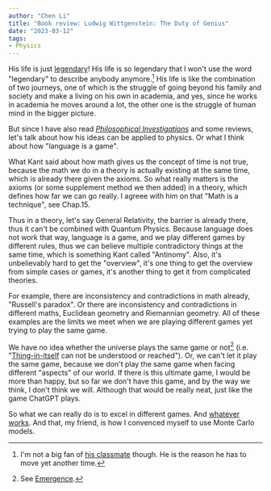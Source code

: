 ```yaml
---
author: "Chen Li"
title: "Book review: Ludwig Wittgenstein: The Duty of Genius"
date: "2023-03-12"
tags: 
- Physics
---
```


His life is just [legendary](https://twitter.com/i/status/1512981441306669057)! His life is so legendary that I won't use the word "legendary" to describe anybody anymore.[^1] His life is like the combination of two journeys, one of which is the struggle of going beyond his family and society and make a living on his own in academia, and yes, since he works in academia he moves around a lot, the other one is the struggle of human mind in the bigger picture.

But since I have also read [_Philosophical Investigations_](https://en.wikipedia.org/wiki/Philosophical_Investigations) and some reviews, let's talk about how his ideas can be applied to physics. Or what I think about how "language is a game".

What Kant said about how math gives us the concept of time is not true, because the math we do in a theory is actually existing at the same time, which is already there given the axioms. So what really matters is the axioms (or some supplement method we then added) in a theory, which defines how far we can go really. I agreee with him on that "Math is a technique", see Chap.15.

Thus in a theory, let's say General Relativity, the barrier is already there, thus it can't be combined with Quantum Physics. Because language does not work that way, language is a game, and we play different games by different rules, thus we can believe multiple contradictory things at the same time, which is something Kant called "Antinomy". Also, it's unbelievably hard to get the "overview", it's one thing to get the overview from simple cases or games, it's another thing to get it from complicated theories. 

For example, there are inconsistency and contradictions in math already, "Russell's paradox". Or there are inconsistency and contradictions in different maths, Euclidean geometry and Riemannian geometry. All of these examples are the limits we meet when we are playing different games yet trying to play the same game.

We have no idea whether the universe plays the same game or not[^2] (i.e. "[Thing-in-itself](https://en.wikipedia.org/wiki/Thing-in-itself) can not be understood or reached"). Or, we can't let it play the same game, because we don't play the same game when facing different "aspects" of our world. If there is this ultimate game, I would be more than happy, but so far we don't have this game, and by the way we think, I don't think we will. Although that would be really neat, just like the game ChatGPT plays.

So what we can really do is to excel in different games. And [whatever works](https://www.imdb.com/title/tt1178663/). And that, my friend, is how I convenced myself to use Monte Carlo models.

[^1]: I'm not a big fan of [his classmate](https://en.wikipedia.org/wiki/File:Hitler_at_school_in_1901.jpg) though. He is the reason he has to move yet another time.
[^2]: See [Emergence](https://en.wikipedia.org/wiki/Emergence).
